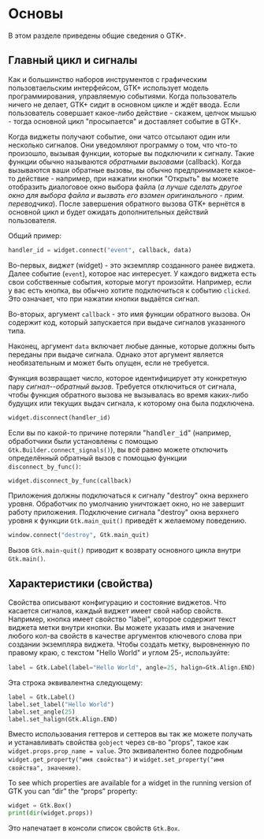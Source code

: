 # Основы

В этом разделе приведены общие сведения о GTK+.

## Главный цикл и сигналы

Как и большинство наборов инструментов с графическим пользовтаельским интерфейсом, GTK+ использует модель программирования, управляемую событиями. Когда пользователь ничего не делает, GTK+ сидит в основном цикле и ждёт ввода. Если пользователь совершает какое-либо действие - скажем, целчок мышью - тогда основной цикл "просыпается" и доставляет событие в GTK+.

Когда виджеты получают событие, они чатсо отсылают один или несколько сигналов. Они уведомляют программу о том, что что-то произошло, вызывая функции, которые вы подключили к сигналу. Такие функции обычно называются *обратными вызовами* (callback). Когда вызываются ваши обратные вызовы, вы обычно предпринимаете какое-то действие - например, при нажатии кнопки "Открыть" вы можете отобразить диалоговое окно выбора файла (*а лучше сделать другое окно для выбора файла и вызвать его взамен оригинального - прим. переводчика*). После завершения обратного вызова GTK+ вернётся в основной цикл и будет ожидать дополнительных действий пользователя.

Общий пример:

```python
handler_id = widget.connect("event", callback, data)
```

Во-первых, *виджет* (widget) - это экземпляр созданного ранее виджета. Далее событие (`event`), которое нас интересует. У каждого виджета есть свои собственные события, которые могут произойти. Например, если у вас есть кнопка, вы обычно хотите подключиться к событию `clicked`. Это означает, что при нажатии кнопки выдаётся сигнал.

Во-вторых, аргумент `callback` - это имя функции обратного вызова. Он содержит код, который запускается при выдаче сигналов указанного типа.

Наконец, аргумент `data` включает любые данные, которые должны быть переданы при выдаче сигнала. Однако этот аргумент является необязательным и может быть опущен, если не требуется.

Функция возвращает число, которое идентифицирует эту конкретную пару *сигнал*--*обратный вызов*. Требуется отключиться от сигнала, чтобы функция обратного вызова не вызывалась во время каких-либо будущих или текущих выдач сигнала, к которому она была подключена.

```python
widget.disconnect(handler_id)
```

Если вы по какой-то причине потеряли "<tt>handler_id</tt>" (например, обработчики были установлены с помощью `Gtk.Builder.connect_signals()`), вы всё равно можете отключить определённый обратный вызов с помощью функции `disconnect_by_func()`:

```python
widget.disconnect_by_func(callback)
```

Приложения должны подключаться к сигналу "destroy" окна верхнего уровня. Обработчик по умолчанию уничтожает окно, но не завершит работу приложения. Подключение сигнала "destroy" окна верхнего уровня к функции `Gtk.main_quit()` приведёт к желаемому поведению.

```python
window.connect("destroy", Gtk.main_quit)
```

Вызов `Gtk.main-quit()` приводит к возврату основного цикла внутри `Gtk.main()`.

## Характеристики (свойства)

Свойства описывают конфигурацию и состояние виджетов. Что касается сигналов, каждый виджет имеет свой набор свойств. Например, кнопка имеет свойство "label", которое содержит текст виджета метки внутри кнопки. Вы можете указать имя и значение любого кол-ва свойств в качестве аргументов ключевого слова при создании экземпляра виджета. Чтобы создать метку, выровненную по правому краю, с текстом "Hello World" и углом 25॰, используйте:

```python
label = Gtk.Label(label="Hello World", angle=25, halign=Gtk.Align.END)
```

Эта строка эквивалентна следующему:

```python
label = Gtk.Label()
label.set_label("Hello World")
label.set_angle(25)
label.set_halign(Gtk.Align.END)
```

Вместо использования геттеров и сеттеров вы так же можете получать и устанавливать свойства `gobject` через св-во "props", такое как `widget.props.prop_name = value`. Это эквивалентно более подробным `widget.get_property("имя свойства")` и `widget.set_property("имя свойства", значение)`.

To see which properties are available for a widget in the running version of GTK you can “dir” the “props” property:

```python
widget = Gtk.Box()
print(dir(widget.props))
```

Это напечатает в консоли список свойств `Gtk.Box`.
